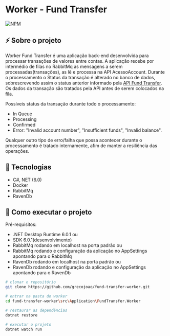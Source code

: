 # Worker - Fund Transfer
[![NPM](https://img.shields.io/npm/l/react)](https://github.com/grecojoao/fund-transfer/blob/master/LICENSE) 

## ⚡ Sobre o projeto

Worker Fund Transfer é uma aplicação back-end desenvolvida para processar transações de valores entre contas.
A aplicação recebe por intermédio de filas no RabbitMq as mensagens a serem processadas(transações), as lê e processa na API AcessoAccount.
Durante o processamento o Status da transação é alterado no banco de dados, sobrescrevendo assim o status anterior informado pela [API Fund Transfer](https://github.com/grecojoao/fund-transfer).
Os dados da transação são tratados pela API antes de serem colocados na fila.

Possíveis status da transação durante todo o processamento:
- In Queue
- Processing
- Confirmed
- Error: "Invalid account number", "Insufficient funds", "Invalid balance".


Qualquer outro tipo de erro/falha que possa acontecer durante o processamento é tratado internamente, afim de manter a resiliência das operações.


## :rocket: Tecnologias
- C#, NET (6.0)
- Docker
- RabbitMq
- RavenDb

## 📝 Como executar o projeto
Pré-requisitos: 
- .NET Desktop Runtime 6.0.1 ou 
- SDK 6.0.1(desenvolvimento)
- RabbitMq rodando em localhost na porta padrão ou
- RabbitMq rodando e configuração da aplicação no AppSettings apontando para o RabbitMq
- RavenDb rodando em localhost na porta padrão ou
- RavenDb rodando e configuração da aplicação no AppSettings apontando para o RavenDb

````bash
# clonar o repositório
git clone https://github.com/grecojoao/fund-transfer-worker.git

# entrar na pasta do worker
cd fund-transfer-worker\src\Application\FundTransfer.Worker

# restaurar as dependências
dotnet restore

# executar o projeto
dotnet watch run
````
